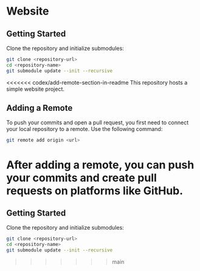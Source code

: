 # Website

## Getting Started

Clone the repository and initialize submodules:

```bash
git clone <repository-url>
cd <repository-name>
git submodule update --init --recursive
```

<<<<<<< codex/add-remote-section-in-readme
This repository hosts a simple website project.

## Adding a Remote
To push your commits and open a pull request, you first need to connect your local repository to a remote. Use the following command:

```bash
git remote add origin <url>
```

After adding a remote, you can push your commits and create pull requests on platforms like GitHub.
=======
## Getting Started

Clone the repository and initialize submodules:

```bash
git clone <repository-url>
cd <repository-name>
git submodule update --init --recursive
```

>>>>>>> main

